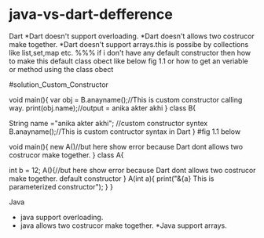 # java-vs-dart-defference

Dart
   *Dart doesn't support overloading.
   *Dart doesn't allows two costrucor make together.
   *Dart doesn't support arrays.this is possibe by collections like list,set,map etc.
   %%% if i don't have any default constructor then how to make this default class obect like  below fig 1.1
   or how to get an veriable or method using the class obect
   
#solution_Custom_Constructor


void main(){
var obj = B.anayname();//This is custom constructor calling way.
print(obj.name);//output = anika akter akhi
}
class B{

String name ="anika akter akhi";
//custom constructor syntex
B.anayname();//This is custom contructor syntax in Dart
}
   #fig 1.1 below    
   
   void main(){
   new A()//but here show error because Dart dont  allows two costrucor make together.
   }
   class A{
   
   
   int b = 12;
   A(){//but here show error because Dart dont  allows two costrucor make together.
    default constructor
   }
   A(int a){
   print("&{a}   This is parameterized constructor");
    }
   }
   
Java
   * java support overloading.
   * java allows two costrucor make together.
   *Java support arrays.
